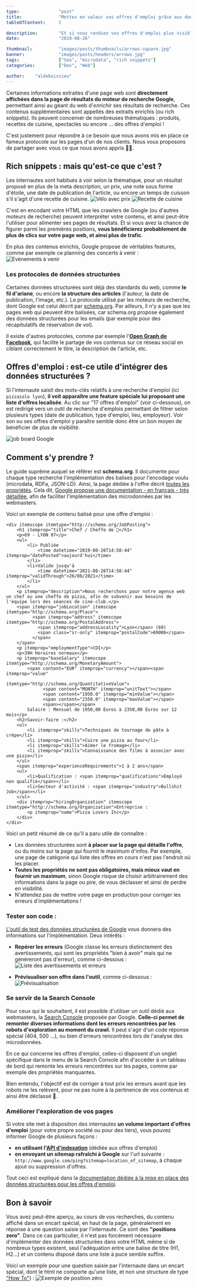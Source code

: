 ```yaml
---
type:               "post"
title:              "Mettez en valeur vos offres d'emploi grâce aux données structurées"
tableOfContent:     2

description:        "Et si vous rendiez vos offres d'emploi plus visibles dans les pages de résultats des moteurs de recherche grâce aux données structurées ? "
date:               "2019-08-26"

thumbnail:          "images/posts/thumbnails/arrows-square.jpg"
banner:             "images/posts/headers/arrows.jpg"
tags:               ["Seo", "microdata", "rich snippets"]
categories:         ["Dev", "Web"]

author:    "aldeboissieu"
---
```

Certaines informations extraites d'une page web sont **directement affichées dans la page de résultats du moteur de recherche Google**, permettant ainsi au géant du web d'*enrichir* ses résultats de recherche. Ces contenus supplémentaires sont appellés des extraits enrichis (ou rich snippets). Ils peuvent concerner de nombreuses thématiques : produits, recettes de cuisine, spectacles ou encore … des offres d'emploi !

C'est justement pour répondre à ce besoin que nous avons mis en place ce fameux protocole sur les pages d'un de nos clients. Nous vous proposons de partager avec vous ce que nous avons appris 🌟🤓.

## Rich snippets : mais qu'est-ce que c'est ?

Les internautes sont habitués à voir selon la thématique, pour un résultat proposé en plus de la meta description, un prix, une note sous forme d'étoile, une date de publication de l'article, ou encore un temps de cuisson s'il s'agit d'une recette de cuisine.
![Vélo avec prix](images/posts/2019/microdata-offers/produit-prix.png)
![Recette de cuisine](images/posts/2019/microdata-offers/rich-snippet-recipe.png)

C'est en encodant votre HTML que les crawlers de Google (ou d'autres moteurs de recherche) peuvent interpréter votre contenu, et ainsi peut-être l'utiliser pour alimenter ses pages de résultats. Et si vous avez la chance de figurer parmi les premières positions, **vous bénéficierez probablement de plus de clics sur votre page web, et ainsi plus de trafic**.

En plus des contenus enrichis, Google propose de véritables features, comme par exemple ce planning des concerts à venir :
![Evènements à venir](images/posts/2019/microdata-offers/position-zero-concert.png)

### Les protocoles de données structurées

Certaines données structurées sont déjà des standards du web, comme **le fil d'ariane**, ou encore **la structure des articles** (l'auteur, la date de publication, l'image, etc.). Le protocole utilisé par les moteurs de recherche, dont Google est celui décrit par [schema.org](https://schema.org/). Par ailleurs, il n'y a pas que les pages web qui peuvent être balisées, car schema.org propose également des données structurées pour les emails (par exemple pour des récapitulatifs de réservation de vol).

Il existe d'autres protocoles, comme par exemple l'[**Open Graph de Facebook**](https://developers.facebook.com/docs/sharing/webmasters?locale=fr_FR), qui facilite le partage de vos contenus sur ce réseau social en ciblant correctement le titre, la description de l'article, etc.

## Offres d'emploi : est-ce utile d'intégrer des données structurées ?

Si l'internaute saisit des mots-clés relatifs à une recherche d'emploi (ici `pizzaiolo lyon`), **il voit apparaître une feature spéciale lui proposant une liste d'offres localisée**. Au clic sur "17 offres d'emploi" (voir ci-dessous), on est redirigé vers un outil de recherche d'emplois permettant de filtrer selon plusieurs types (date de publication, type d'emploi, lieu, employeur). Voir son ou ses offres d'emploi y paraître semble donc être un bon moyen de bénéficier de plus de visibilité.

![job board Google](images/posts/2019/microdata-offers/offer-rich-snippets.png)

## Comment s'y prendre ?

Le guide suprême auquel se référer est **schema.org**. Il documente pour chaque type recherché l'implémentation des balises pour l'encodage voulu (microdata, RDFa, JSON-LD). Ainsi, la page dédiée à l'offre décrit [toutes les propriétés](https://schema.org/Offer). Cela dit, [Google propose une documentation - en français - très détaillée](https://developers.google.com/search/docs/data-types/job-posting), afin de faciliter l'implémentation des microdonnées par les webmasters.

Voici un exemple de contenu balisé pour une offre d'emploi :

```
<div itemscope itemtype="http://schema.org/JobPosting">
    <h1 itemprop="title">Chef / Cheffe de 🍕</h1>
    <p>69 - LYON 07</p>
    <ul>
        <li> Publiée
            <time datetime="2019-08-26T14:58:44" itemprop="datePosted">aujourd'hui</time>
        </li>
        <li>Valide jusqu'à
            <time datetime="2021-08-26T14:58:44" itemprop="validThrough">26/08/2021</time>
        </li>
    </ul>
    <p itemprop="description">Nous recherchons pour notre agence web un chef ou une cheffe de pizza, afin de subvenir aux besoins de l'équipe lors des séances de ciné-club.</p>
    <span itemprop="jobLocation" itemscope itemtype="http://schema.org/Place">
          <span itemprop="address" itemscope itemtype="http://schema.org/PostalAddress">
            <span itemprop="addressLocality">Lyon</span> (69)
            <span class="sr-only" itemprop="postalCode">69006</span>
          </span>
    </span>
    <p itemprop="employmentType">CDI</p>
    <p>39H Horaires normaux</p>
    <p itemprop="baseSalary" itemscope itemtype="http://schema.org/MonetaryAmount">
        <span content="EUR" itemprop="currency"></span><span itemprop="value"
                                                             itemtype="http://schema.org/QuantitativeValue">
              <span content="MONTH" itemprop="unitText"></span>
              <span content="1950.0" itemprop="minValue"></span>
              <span content="2350.0" itemprop="maxValue"></span>
              <span></span></span>
        Salaire : Mensuel de 1950,00 Euros à 2350,00 Euros sur 12 mois</p>
    <h2>Savoir-faire :</h2>
    <ul>
        <li itemprop="skills">Techniques de tournage de pâte à crêpe</li>
        <li itemprop="skills">Cuire une pizza au four</li>
        <li itemprop="skills">Aimer le fromage</li>
        <li itemprop="skills">Connaissance des films à associer avec une pizza</li>
    </ul>
    <span itemprop="experienceRequirements">1 à 2 ans</span>
    <ul>
        <li>Qualification : <span itemprop="qualifications">Employé non qualifié</span></li>
        <li>Secteur d'activité : <span itemprop="industry">Bullshit Job</span></li>
    </ul>
    <div itemprop="hiringOrganization" itemscope itemtype="http://schema.org/Organization">Entreprise :
        <p itemprop="name">Pizza Lovers Inc</p>
    </div>
</div>
```

Voici un petit résumé de ce qu'il a paru utile de connaître :

- Les données structurées sont **à placer sur la page qui détaille l'offre**, ou du moins sur la page qui fournit le maximum d'infos. Par exemple, une page de catégorie qui liste des offres en cours n'est pas l'endroit où les placer.
- **Toutes les propriétés ne sont pas obligatoires, mais mieux vaut en fournir un maximum**, sinon Google risque de choisir arbitrairement des informations dans la page ou pire, de vous déclasser et ainsi de perdre en visibilité.
- N'attendez pas de mettre votre page en production pour corriger les erreurs d'implémentations !

### Tester son code :

[L'outil de test des données structurées de Google](https://search.google.com/structured-data/testing-tool/u/0/) vous donnera des informations sur l'implémentation.
Deux intérêts :

- **Repérer les erreurs** (Google classe les erreurs distinctement des avertissements, qui sont les propriétés "bien à avoir" mais qui ne génèreront pas d'erreur), comme ci-dessous :
![Liste des avertissements et erreurs](images/posts/2019/microdata-offers/test-microdata.png)

- **Prévisualiser son offre dans l'outil**, comme ci-dessous :
![Prévisualisation](images/posts/2019/microdata-offers/preview.png)

### Se servir de la Search Console

Pour ceux qui le souhaitent, il est possible d'utiliser un outil dédié aux webmasters, la [Search Console](https://search.google.com/search-console/about?hl=fr) proposée par Google. **Celle-ci permet de remonter diverses informations dont les erreurs rencontrées par les robots d'exploration au moment du crawl.** Il peut s'agir d'un code réponse spécial (404, 500 ...), ou bien d'erreurs rencontrées lors de l'analyse des microdonnées.

En ce qui concerne les offres d'emploi, celles-ci disposent d'un onglet spécifique dans le menu de la Search Console afin d'accéder à un tableau de bord qui remonte les erreurs rencontrées sur les pages, comme par exemple des propriétés manquantes.

Bien entendu, l'objectif est de corriger à tout prix les erreurs avant que les robots ne les relèvent, pour ne pas nuire à la pertinence de vos contenus et ainsi être déclassé 🤖.

### Améliorer l'exploration de vos pages

Si votre site met à disposition des internautes **un volume important d'offres d'emploi** (pour votre propre société ou pour des tiers), vous pouvez informer Google de plusieurs façons :

- **en utilisant l'[API d'indexation](https://developers.google.com/search/apis/indexing-api/v3/quickstart)** (dédiée aux offres d'emploi)
- **en envoyant un sitemap rafraîchi à Google** sur l'url suivante : `http://www.google.com/ping?sitemap=location_of_sitemap`, à chaque ajout ou suppression d'offres.

Tout ceci est expliqué dans la [documentation dédiée à la mise en place des données structurées pour les offres d'emploi](https://developers.google.com/search/docs/data-types/job-posting).

## Bon à savoir

Vous avez peut-être aperçu, au cours de vos recherches, du contenu affiché dans un encart spécial, en haut de la page, généralement en réponse à une question saisie par l'internaute. Ce sont des **"positions zero"**.
Dans ce cas particulier, il n'est pas forcément nécessaire d'implémenter des données structurées dans votre HTML même si de nombreux types existent, seul l'adéquation entre une balise de titre (H1, H2...) et un contenu disposé dans une liste à puce semble suffire.

Voici un exemple pour une question saisie par l'internaute dans un encart spécial, dont le html ne comporte qu'une liste, et non une structure de type ["How To"](https://developers.google.com/search/docs/data-types/how-to?hl=fr)) :
![Exemple de position zéro](images/posts/2019/microdata-offers/tuer-son-sim.png)
